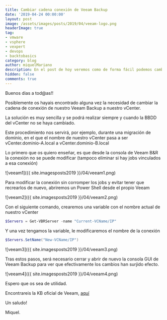 ```yaml
---
title: Cambiar cadena conexión de Veeam Backup
date: '2019-04-24 00:00:00'
layout: post
image: /assets/images/posts/2019/04/veeam-logo.png
headerImage: true
tag:
- vmware
- vsphere
- vexpert
- devops
- backtobasics
category: blog
author: miquelMariano
description: En el post de hoy veremos como de forma fácil podemos cambiar la cadena de conexión a nuestro vCenter desde el Veeam Backup...
hidden: false
comments: true
---
```


Buenos dias a tod@as!!

Posiblemente os hayais encontrado alguna vez la necesidad de cambiar la cadena de conexión de nuestro Veeam Backup a nuestro vCenter.

La solución es muy sencilla y se podrá realizar siempre y cuando la BBDD del vCenter no se haya cambiado.

Este procedimiento nos servirá, por ejemplo, durante una migración de dominio, en el que el nombre de nuestro vCenter pasa a ser vCenter.dominio-A.local a vCenter.dominio-B.local

Lo primero que os quiero enseñar, es que desde la consola de Veeam B&R la conexión no se puede modificar (tampoco eliminar si hay jobs vinculados a esa conexión)

![veeam1]({{ site.imagesposts2019 }}/04/veeam1.png)

Para modificar la conexión sin corromper los jobs y evitar tener que recrearlos de nuevo, abriremos un Power Shell desde el propio Veeam

![veeam2]({{ site.imagesposts2019 }}/04/veeam2.png)

Con el siguiente comando, crearemos una variable con el nombre actual de nuestro vCenter

```powershell
$Servers = Get-VBRServer -name "Current-VCName/IP"
```

Y una vez tengamos la variable, le modificaremos el nombre de la conexión

```powershell
$Servers.SetName("New-VCName/IP")
```

![veeam3]({{ site.imagesposts2019 }}/04/veeam3.png)

Tras estos pasos, será necesario cerrar y abrir de nuevo la consola GUI de Veeam Backup para ver que efectivamente los cambios han surjido efecto.

![veeam4]({{ site.imagesposts2019 }}/04/veeam4.png)

Espero que os sea de utilidad.

Encontrareis la KB oficial de Veeam, [aquí](https://www.veeam.com/kb1905)

Un saludo!

Miquel.


